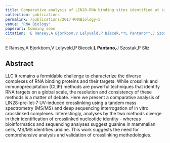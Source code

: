 ```yaml
---
title: Comparative analysis of LIN28-RNA binding sites identified at single nucleotide resolution
collection: publications
permalink: /publications/2017-RNABiology-5
venue: "RNA Biology"
paperurl: Comming soon
citation: 'E Ransey,A Bjorkbom,V Lelyveld,P Biecek,**L Pantano**,J Szostak,P Sliz (2017) Comparative analysis of LIN28-RNA binding sites identified at single nucleotide resolution <i>RNA Biology</i>'
---
```


E Ransey,A Bjorkbom,V Lelyveld,P Biecek,**L Pantano**,J Szostak,P Sliz
## Abstract
LLC It remains a formidable challenge to characterize the diverse complexes of RNA binding proteins and their targets. While crosslink and immunoprecipitation (CLIP) methods are powerful techniques that identify RNA targets on a global scale, the resolution and consistency of these methods is a matter of debate. Here we present a comparative analysis of LIN28-pre-let-7 UV-induced crosslinking using a tandem mass spectrometry (MS/MS) and deep sequencing interrogation of in vitro crosslinked complexes. Interestingly, analyses by the two methods diverge in their identification of crosslinked nucleotide identity - whereas bioinformatics and sequencing analyses suggest guanine in mammalian cells, MS/MS identifies uridine. This work suggests the need for comprehensive analysis and validation of crosslinking methodologies.
